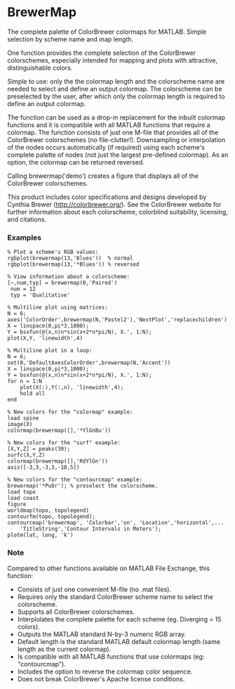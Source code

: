 BrewerMap
=========

The complete palette of ColorBrewer colormaps for MATLAB. Simple selection by scheme name and map length.


One function provides the complete selection of the ColorBrewer colorschemes, especially intended for mapping and plots with attractive, distinguishable colors.


Simple to use: only the the colormap length and the colorscheme name are needed to select and define an output colormap. The colorscheme can be preselected by the user, after which only the colormap length is required to define an output colormap.

The function can be used as a drop-in replacement for the inbuilt colormap functions and it is compatible with all MATLAB functions that require a colormap. The function consists of just one M-file that provides all of the ColorBrewer colorschemes (no file-clutter!). Downsampling or interpolation of the nodes occurs automatically (if required) using each scheme's complete palette of nodes (not just the largest pre-defined colormap). As an option, the colormap can be returned reversed.

Calling brewermap('demo') creates a figure that displays all of the ColorBrewer colorschemes.

This product includes color specifications and designs developed by Cynthia Brewer (http://colorbrewer.org/). See the ColorBrewer website for further information about each colorscheme, colorblind suitability, licensing, and citations.

### Examples ###

    % Plot a scheme's RGB values:
    rgbplot(brewermap(13,'Blues'))  % normal
    rgbplot(brewermap(13,'*Blues')) % reversed
  
    % View information about a colorscheme:
    [~,num,typ] = brewermap(0,'Paired')
     num = 12
     typ = 'Qualitative'
    
    % Multiline plot using matrices:
    N = 6;
    axes('ColorOrder',brewermap(N,'Pastel2'),'NextPlot','replacechildren')
    X = linspace(0,pi*3,1000);
    Y = bsxfun(@(x,n)n*sin(x+2*n*pi/N), X.', 1:N);
    plot(X,Y, 'linewidth',4)
    
    % Multiline plot in a loop:
    N = 6;
    set(0,'DefaultAxesColorOrder',brewermap(N,'Accent'))
    X = linspace(0,pi*3,1000);
    Y = bsxfun(@(x,n)n*sin(x+2*n*pi/N), X.', 1:N);
    for n = 1:N
        plot(X(:),Y(:,n), 'linewidth',4);
        hold all
    end
    
    % New colors for the "colormap" example:
    load spine
    image(X)
    colormap(brewermap([],'*YlGnBu'))
    
    % New colors for the "surf" example:
    [X,Y,Z] = peaks(30);
    surfc(X,Y,Z)
    colormap(brewermap([],'RdYlGn'))
    axis([-3,3,-3,3,-10,5])
  
    % New colors for the "contourcmap" example:
    brewermap('*PuOr'); % preselect the colorscheme.
    load topo
    load coast
    figure
    worldmap(topo, topolegend)
    contourfm(topo, topolegend);
    contourcmap('brewermap', 'Colorbar','on', 'Location','horizontal',...
        'TitleString','Contour Intervals in Meters');
    plotm(lat, long, 'k')

### Note ###

Compared to other functions available on MATLAB File Exchange, this function:
* Consists of just one convenient M-file (no .mat files).
* Requires only the standard ColorBrewer scheme name to select the colorscheme.
* Supports all ColorBrewer colorschemes.
* Interplolates the complete palette for each scheme (eg. Diverging = 15 colors).
* Outputs the MATLAB standard N-by-3 numeric RGB array.
* Default length is the standard MATLAB default colormap length (same length as the current colormap).
* Is compatible with all MATLAB functions that use colormaps (eg: "contourcmap").
* Includes the option to reverse the colormap color sequence.
* Does not break ColorBrewer's Apache license conditions.

